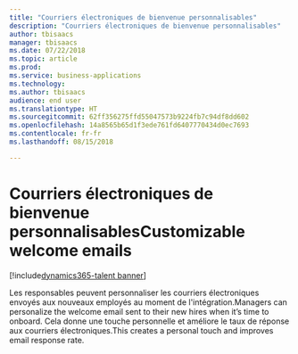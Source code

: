 ```yaml
---
title: "Courriers électroniques de bienvenue personnalisables"
description: "Courriers électroniques de bienvenue personnalisables"
author: tbisaacs
manager: tbisaacs
ms.date: 07/22/2018
ms.topic: article
ms.prod: 
ms.service: business-applications
ms.technology: 
ms.author: tbisaacs
audience: end user
ms.translationtype: HT
ms.sourcegitcommit: 62ff356275ffd55047573b9224fb7c94df8dd602
ms.openlocfilehash: 14a8565b65d1f3ede761fd6407770434d0ec7693
ms.contentlocale: fr-fr
ms.lasthandoff: 08/15/2018

---
```

#  <a name="customizable-welcome-emails"></a><span data-ttu-id="a5c7c-103">Courriers électroniques de bienvenue personnalisables</span><span class="sxs-lookup"><span data-stu-id="a5c7c-103">Customizable welcome emails</span></span>

[!include[dynamics365-talent banner](../../includes/dynamics365-talent.md)]




<span data-ttu-id="a5c7c-104">Les responsables peuvent personnaliser les courriers électroniques envoyés aux nouveaux employés au moment de l'intégration.</span><span class="sxs-lookup"><span data-stu-id="a5c7c-104">Managers can personalize the welcome email sent to their new hires when it’s time to onboard.</span></span> <span data-ttu-id="a5c7c-105">Cela donne une touche personnelle et améliore le taux de réponse aux courriers électroniques.</span><span class="sxs-lookup"><span data-stu-id="a5c7c-105">This creates a personal touch and improves email response rate.</span></span>

